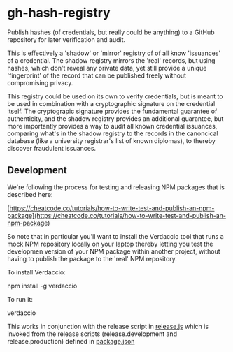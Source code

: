 # gh-hash-registry

Publish hashes (of credentials, but really could be anything) to a GitHub repository for later verification and audit.

This is effectively a 'shadow' or 'mirror' registry of of all know 'issuances' of a credential. The shadow registry mirrors the 'real' records, but using hashes, which don't reveal any private data, yet still provide a unique 'fingerprint' of the record that can be published freely without compromising privacy.

This registry could be used on its own to verify credentials, but is meant to be used in combination with a cryptographic signature on the credential itself.  The cryptograpic signature provides the fundamental guarantee of authenticity, and the shadow registry provides an additional guarantee, but more importantly provides a way to audit all known credential issuances, comparing what's in the shadow registry to the records in the canoncical database (like a university registrar's list of known diplomas), to thereby discover fraudulent issuances.

## Development

We're following the process for testing and releasing NPM packages that is described here:

[https://cheatcode.co/tutorials/how-to-write-test-and-publish-an-npm-package](https://cheatcode.co/tutorials/how-to-write-test-and-publish-an-npm-package)

So note that in particular you'll want to install the Verdaccio tool that runs a mock NPM repository locally on your laptop thereby letting you test the developmen version of your NPM package within another project, without having to publish the package to the 'real' NPM repository.

To install Verdaccio:

npm install -g verdaccio

To run it:

verdaccio

This works in conjunction with the release script in [release.js](./release.js) which is invoked from the release scripts (release.development and release.production) defined in [package.json](./package.json)